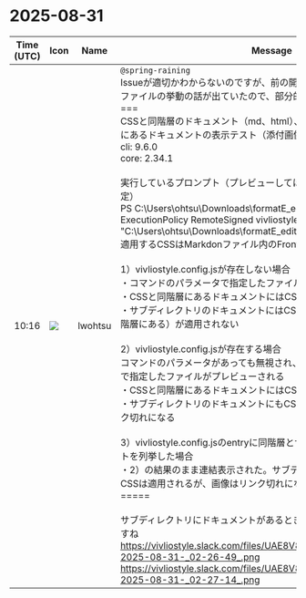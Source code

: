 # 2025-08-31

|Time (UTC)|Icon|Name|Message|
|---|---|---|---|
|10:16|![](https://secure.gravatar.com/avatar/6a1342affe7c337c61db338b633abef3.jpg?s=72&d=https%3A%2F%2Fa.slack-edge.com%2Fdf10d%2Fimg%2Favatars%2Fava_0024-72.png)|lwohtsu|`@spring-raining`<br>Issueが適切かわからないのですが、前の開発者会議でオプションや構成ファイルの挙動の話が出ていたので、部分的に調べてみました。<br>===<br>CSSと同階層のドキュメント（md、html）、1階層下のサブディレクトリにあるドキュメントの表示テスト（添付画像の構成）<br>cli: 9.6.0<br>core: 2.34.1<br><br>実行しているプロンプト（プレビューしてほしいHTMLを絶対パスで指定）<br>PS C:\Users\ohtsu\Downloads\formatE_editors&gt; PowerShell -ExecutionPolicy RemoteSigned vivliostyle preview "C:\Users\ohtsu\Downloads\formatE_editors\sample1.html"<br>適用するCSSはMarkdonファイル内のFrontmatterで指定している<br><br>1）vivliostyle.config.jsが存在しない場合<br>・コマンドのパラメータで指定したファイルがプレビューされる<br>・CSSと同階層にあるドキュメントにはCSSが適用される<br>・サブディレクトリのドキュメントにはCSS（ドキュメントから見て上位階層にある）が適用されない<br><br>2）vivliostyle.config.jsが存在する場合<br>コマンドのパラメータがあっても無視され、vivliostyle.config.jsのentryで指定したファイルがプレビューされる<br>・CSSと同階層にあるドキュメントにはCSSが適用される<br>・サブディレクトリのドキュメントにもCSSが適用されるが、画像はリンク切れになる<br><br>3）vivliostyle.config.jsのentryに同階層とサブディレクトリのドキュメントを列挙した場合<br>・2）の結果のまま連結表示された。サブディレクトリのドキュメントにCSSは適用されるが、画像はリンク切れになる<br>=====<br><br>サブディレクトリにドキュメントがあるときの挙動がちょっと謎な感じですね<br>https://vivliostyle.slack.com/files/UAE8V83GA/F09CQ7KAJG3/sshot-2025-08-31-_02-26-49_.png<br>https://vivliostyle.slack.com/files/UAE8V83GA/F09DN8NGF40/sshot-2025-08-31-_02-27-14_.png|
